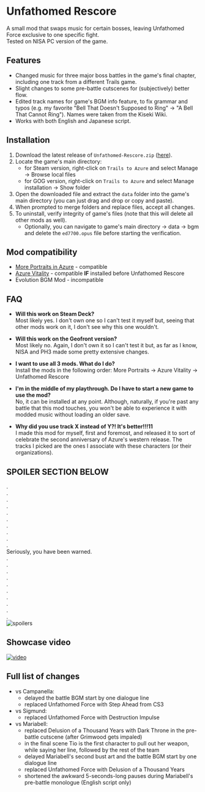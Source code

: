 # Unfathomed Rescore

A small mod that swaps music for certain bosses, leaving Unfathomed Force exclusive to one specific fight.  
Tested on NISA PC version of the game.

## Features
* Changed music for three major boss battles in the game's final chapter, including one track from a different Trails game.
* Slight changes to some pre-battle cutscenes for (subjectively) better flow.
* Edited track names for game's BGM info feature, to fix grammar and typos (e.g. my favorite "Bell That Doesn't Supposed to Ring" → "A Bell That Cannot Ring"). Names were taken from the Kiseki Wiki.
* Works with both English and Japanese script.

## Installation
1. Download the latest release of `Unfathomed-Rescore.zip` ([here](https://github.com/TheShufflingFool/Unfathomed-Rescore/releases/latest)).
2. Locate the game's main directory:
   * for Steam version, right-click on `Trails to Azure` and select Manage → Browse local files
   * for GOG version, right-click on `Trails to Azure` and select Manage installation → Show folder
3. Open the downloaded file and extract the `data` folder into the game's main directory (you can just drag and drop or copy and paste).
4. When prompted to merge folders and replace files, accept all changes.
5. To uninstall, verify integrity of game's files (note that this will delete all other mods as well).
   * Optionally, you can navigate to game's main directory → data → bgm and delete the `ed7700.opus` file before starting the verification.

## Mod compatibility
* [More Portraits in Azure](https://github.com/shinkiseki/MorePortraitsInAzure) - compatible
* [Azure Vitality](https://github.com/Kyuuhachi/Azure-Vitality) - compatible **IF** installed before Unfathomed Rescore
* Evolution BGM Mod - incompatible

## FAQ
* **Will this work on Steam Deck?**  
  Most likely yes. I don't own one so I can't test it myself but, seeing that other mods work on it, I don't see why this one wouldn't.

* **Will this work on the Geofront version?**  
  Most likely no. Again, I don't own it so I can't test it but, as far as I know, NISA and PH3 made some pretty extensive changes.

* **I want to use all 3 mods. What do I do?**  
  Install the mods in the following order: More Portraits → Azure Vitality → Unfathomed Rescore

* **I'm in the middle of my playthrough. Do I have to start a new game to use the mod?**  
  No, it can be installed at any point. Although, naturally, if you're past any battle that this mod touches, you won't be able to experience it with modded music without loading an older save.
  
* **Why did you use track X instead of Y?! It's better!!!11**  
  I made this mod for myself, first and foremost, and released it to sort of celebrate the second anniversary of Azure's western release. The tracks I picked are the ones I associate with these characters (or their organizations).


## SPOILER SECTION BELOW
.  
.  
.  
.  
.  
.  
.  
.  
.  
.  
Seriously, you have been warned.  
.  
.  
.  
.  
.  
.  
.  
.  
.  
.  
![spoilers](https://github.com/user-attachments/assets/32028ea2-950f-4521-a9e0-2b777d0f2d19)

## Showcase video
[![video](https://img.youtube.com/vi/O_HzGR3l4Kk/maxresdefault.jpg)](https://www.youtube.com/watch?v=O_HzGR3l4Kk)

## Full list of changes
* vs Campanella:
  * delayed the battle BGM start by one dialogue line
  * replaced Unfathomed Force with Step Ahead from CS3
* vs Sigmund:
  * replaced Unfathomed Force with Destruction Impulse
* vs Mariabell:
  * replaced Delusion of a Thousand Years with Dark Throne in the pre-battle cutscene (after Grimwood gets impaled)
  * in the final scene Tio is the first character to pull out her weapon, while saying her line, followed by the rest of the team
  * delayed Mariabell's second bust art and the battle BGM start by one dialogue line
  * replaced Unfathomed Force with Delusion of a Thousand Years
  * shortened the awkward 5-seconds-long pauses during Mariabell's pre-battle monologue (English script only)
